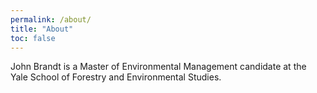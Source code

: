 ```yaml
---
permalink: /about/
title: "About"
toc: false
---
```


John Brandt is a Master of Environmental Management candidate at the Yale School of Forestry and Environmental Studies.

